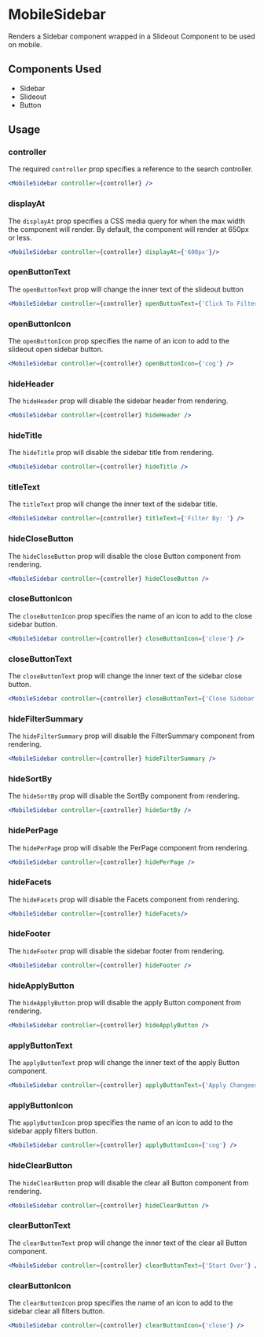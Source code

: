 # MobileSidebar
Renders a Sidebar component wrapped in a Slideout Component to be used on mobile. 


## Components Used
- Sidebar
- Slideout
- Button


## Usage

### controller
The required `controller` prop specifies a reference to the search controller.

```jsx
<MobileSidebar controller={controller} />
```

### displayAt
The `displayAt` prop specifies a CSS media query for when the max width the component will render. By default, the component will render at 650px or less. 

```jsx
<MobileSidebar controller={controller} displayAt={'600px'}/>
```

### openButtonText
The `openButtonText` prop will change the inner text of the slideout button

```jsx
<MobileSidebar controller={controller} openButtonText={'Click To Filter'} />
```

### openButtonIcon
The `openButtonIcon` prop specifies the name of an icon to add to the slideout open sidebar button.

```jsx
<MobileSidebar controller={controller} openButtonIcon={'cog'} />
```

### hideHeader
The `hideHeader` prop will disable the sidebar header from rendering. 

```jsx
<MobileSidebar controller={controller} hideHeader />
```

### hideTitle
The `hideTitle` prop will disable the sidebar title from rendering.

```jsx
<MobileSidebar controller={controller} hideTitle />
```

### titleText
The `titleText` prop will change the inner text of the sidebar title.

```jsx
<MobileSidebar controller={controller} titleText={'Filter By: '} />
```

### hideCloseButton
The `hideCloseButton` prop will disable the close Button component from rendering.

```jsx
<MobileSidebar controller={controller} hideCloseButton />
```

### closeButtonIcon 
The `closeButtonIcon` prop specifies the name of an icon to add to the close sidebar button.

```jsx
<MobileSidebar controller={controller} closeButtonIcon={'close'} />
```

### closeButtonText
The `closeButtonText` prop will change the inner text of the sidebar close button.

```jsx
<MobileSidebar controller={controller} closeButtonText={'Close Sidebar'} />
```

### hideFilterSummary
The `hideFilterSummary` prop will disable the FilterSummary component from rendering.

```jsx
<MobileSidebar controller={controller} hideFilterSummary />
```

### hideSortBy
The `hideSortBy` prop will disable the SortBy component from rendering.

```jsx
<MobileSidebar controller={controller} hideSortBy />
```

### hidePerPage
The `hidePerPage` prop will disable the PerPage component from rendering.

```jsx
<MobileSidebar controller={controller} hidePerPage />
```

### hideFacets
The `hideFacets` prop will disable the Facets component from rendering.

```jsx
<MobileSidebar controller={controller} hideFacets/>
```

### hideFooter
The `hideFooter` prop will disable the sidebar footer from rendering. 

```jsx
<MobileSidebar controller={controller} hideFooter />
```

### hideApplyButton
The `hideApplyButton` prop will disable the apply Button component from rendering.

```jsx
<MobileSidebar controller={controller} hideApplyButton />
```

### applyButtonText
The `applyButtonText` prop will change the inner text of the apply Button component.

```jsx
<MobileSidebar controller={controller} applyButtonText={'Apply Changees'} />
```

### applyButtonIcon 
The `applyButtonIcon` prop specifies the name of an icon to add to the sidebar apply filters button.

```jsx
<MobileSidebar controller={controller} applyButtonIcon={'cog'} />
```

### hideClearButton
The `hideClearButton` prop will disable the clear all Button component from rendering.

```jsx
<MobileSidebar controller={controller} hideClearButton />
```

### clearButtonText
The `clearButtonText` prop will change the inner text of the clear all Button component.

```jsx
<MobileSidebar controller={controller} clearButtonText={'Start Over'} />
```

### clearButtonIcon 
The `clearButtonIcon` prop specifies the name of an icon to add to the sidebar clear all filters button.

```jsx
<MobileSidebar controller={controller} clearButtonIcon={'close'} />
```

